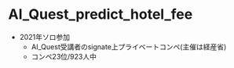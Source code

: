 # AI_Quest_predict_hotel_fee
- 2021年ソロ参加
  - AI_Quest受講者のsignate上プライベートコンペ(主催は経産省)
  - コンペ23位/923人中
